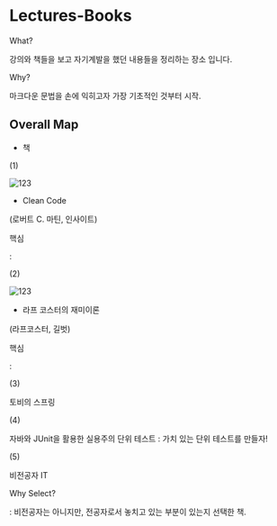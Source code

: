 # Lectures-Books

What? 

강의와 책들을 보고 자기계발을 했던 내용들을 정리하는 장소 입니다.

Why?

마크다운 문법을 손에 익히고자 가장 기초적인 것부터 시작.




## Overall Map

- 책

(1)

![123](https://user-images.githubusercontent.com/59603054/118963495-73e20e80-b9a1-11eb-8a2b-ec4b5adb1cd7.jpg)


* Clean Code

(로버트 C. 마틴, 인사이트)


핵심

: 

(2)

![123](https://user-images.githubusercontent.com/59603054/118963691-ab50bb00-b9a1-11eb-96f9-22e40f3e0a0b.jpg)


* 라프 코스터의 재미이론

(라프코스터, 길벗)

핵심

:


(3)

토비의 스프링


(4)

자바와 JUnit을 활용한 실용주의 단위 테스트 : 가치 있는 단위 테스트를 만들자!


(5)

비전공자 IT

Why Select?

: 비전공자는 아니지만, 전공자로서 놓치고 있는 부분이 있는지 선택한 책.
